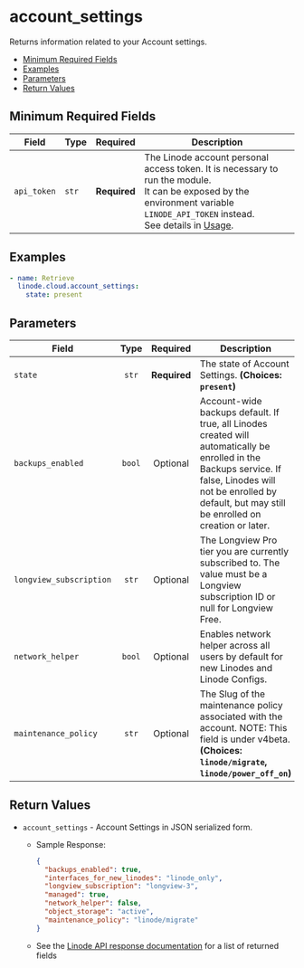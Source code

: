 # account_settings

Returns information related to your Account settings.

- [Minimum Required Fields](#minimum-required-fields)
- [Examples](#examples)
- [Parameters](#parameters)
- [Return Values](#return-values)

## Minimum Required Fields
| Field       | Type  | Required     | Description                                                                                                                                                                                                              |
|-------------|-------|--------------|--------------------------------------------------------------------------------------------------------------------------------------------------------------------------------------------------------------------------|
| `api_token` | `str` | **Required** | The Linode account personal access token. It is necessary to run the module. <br/>It can be exposed by the environment variable `LINODE_API_TOKEN` instead. <br/>See details in [Usage](https://github.com/linode/ansible_linode?tab=readme-ov-file#usage). |

## Examples

```yaml
- name: Retrieve
  linode.cloud.account_settings:
    state: present
```


## Parameters

| Field     | Type | Required | Description                                                                  |
|-----------|------|----------|------------------------------------------------------------------------------|
| `state` | <center>`str`</center> | <center>**Required**</center> | The state of Account Settings.  **(Choices: `present`)** |
| `backups_enabled` | <center>`bool`</center> | <center>Optional</center> | Account-wide backups default. If true, all Linodes created will automatically be enrolled in the Backups service. If false, Linodes will not be enrolled by default, but may still be enrolled on creation or later.   |
| `longview_subscription` | <center>`str`</center> | <center>Optional</center> | The Longview Pro tier you are currently subscribed to. The value must be a Longview subscription ID or null for Longview Free.   |
| `network_helper` | <center>`bool`</center> | <center>Optional</center> | Enables network helper across all users by default for new Linodes and Linode Configs.   |
| `maintenance_policy` | <center>`str`</center> | <center>Optional</center> | The Slug of the maintenance policy associated with the account. NOTE: This field is under v4beta.  **(Choices: `linode/migrate`, `linode/power_off_on`)** |

## Return Values

- `account_settings` - Account Settings in JSON serialized form.

    - Sample Response:
        ```json
        {
          "backups_enabled": true,
          "interfaces_for_new_linodes": "linode_only",
          "longview_subscription": "longview-3",
          "managed": true,
          "network_helper": false,
          "object_storage": "active",
          "maintenance_policy": "linode/migrate"
        }
        ```
    - See the [Linode API response documentation](https://techdocs.akamai.com/linode-api/reference/get-account-settings) for a list of returned fields


